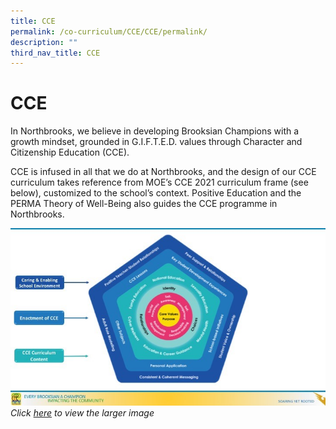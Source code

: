 ```yaml
---
title: CCE
permalink: /co-curriculum/CCE/CCE/permalink/
description: ""
third_nav_title: CCE
---
```

CCE
===

In Northbrooks, we believe in developing Brooksian Champions with a growth mindset, grounded in G.I.F.T.E.D. values through Character and Citizenship Education (CCE). 

  

CCE is infused in all that we do at Northbrooks, and the design of our CCE curriculum takes reference from MOE’s CCE 2021 curriculum frame (see below), customized to the school’s context. Positive Education and the PERMA Theory of Well-Being also guides the CCE programme in Northbrooks.

![](/images/CCE%202022.jpeg)
    _Click [here](https://northbrookssec.moe.edu.sg/qql/slot/u162/CCE/CCE%202022.jpg) to view the larger image_